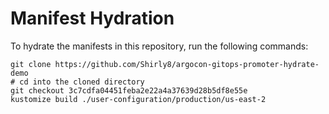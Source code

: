 # Manifest Hydration

To hydrate the manifests in this repository, run the following commands:

```shell
git clone https://github.com/Shirly8/argocon-gitops-promoter-hydrate-demo
# cd into the cloned directory
git checkout 3c7cdfa04451feba2e22a4a37639d28b5df8e55e
kustomize build ./user-configuration/production/us-east-2
```
